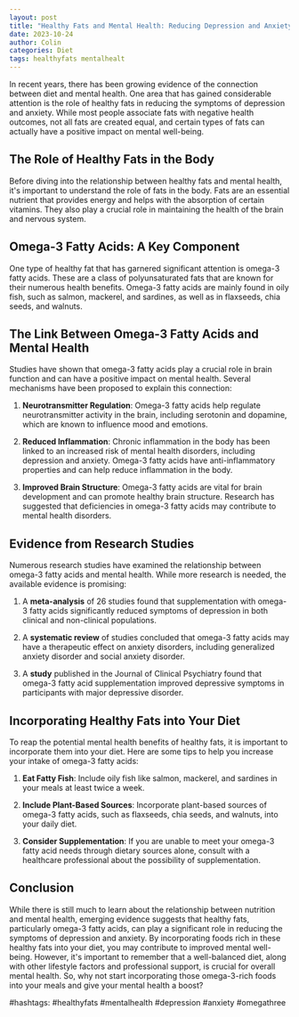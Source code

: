 ```yaml
---
layout: post
title: "Healthy Fats and Mental Health: Reducing Depression and Anxiety"
date: 2023-10-24
author: Colin
categories: Diet
tags: healthyfats mentalhealt
---
```


In recent years, there has been growing evidence of the connection between diet and mental health. One area that has gained considerable attention is the role of healthy fats in reducing the symptoms of depression and anxiety. While most people associate fats with negative health outcomes, not all fats are created equal, and certain types of fats can actually have a positive impact on mental well-being.

## The Role of Healthy Fats in the Body

Before diving into the relationship between healthy fats and mental health, it's important to understand the role of fats in the body. Fats are an essential nutrient that provides energy and helps with the absorption of certain vitamins. They also play a crucial role in maintaining the health of the brain and nervous system.

## Omega-3 Fatty Acids: A Key Component

One type of healthy fat that has garnered significant attention is omega-3 fatty acids. These are a class of polyunsaturated fats that are known for their numerous health benefits. Omega-3 fatty acids are mainly found in oily fish, such as salmon, mackerel, and sardines, as well as in flaxseeds, chia seeds, and walnuts.

## The Link Between Omega-3 Fatty Acids and Mental Health

Studies have shown that omega-3 fatty acids play a crucial role in brain function and can have a positive impact on mental health. Several mechanisms have been proposed to explain this connection:

1. **Neurotransmitter Regulation**: Omega-3 fatty acids help regulate neurotransmitter activity in the brain, including serotonin and dopamine, which are known to influence mood and emotions.

2. **Reduced Inflammation**: Chronic inflammation in the body has been linked to an increased risk of mental health disorders, including depression and anxiety. Omega-3 fatty acids have anti-inflammatory properties and can help reduce inflammation in the body.

3. **Improved Brain Structure**: Omega-3 fatty acids are vital for brain development and can promote healthy brain structure. Research has suggested that deficiencies in omega-3 fatty acids may contribute to mental health disorders.

## Evidence from Research Studies

Numerous research studies have examined the relationship between omega-3 fatty acids and mental health. While more research is needed, the available evidence is promising:

1. A **meta-analysis** of 26 studies found that supplementation with omega-3 fatty acids significantly reduced symptoms of depression in both clinical and non-clinical populations.

2. A **systematic review** of studies concluded that omega-3 fatty acids may have a therapeutic effect on anxiety disorders, including generalized anxiety disorder and social anxiety disorder.

3. A **study** published in the Journal of Clinical Psychiatry found that omega-3 fatty acid supplementation improved depressive symptoms in participants with major depressive disorder.

## Incorporating Healthy Fats into Your Diet

To reap the potential mental health benefits of healthy fats, it is important to incorporate them into your diet. Here are some tips to help you increase your intake of omega-3 fatty acids:

1. **Eat Fatty Fish**: Include oily fish like salmon, mackerel, and sardines in your meals at least twice a week.

2. **Include Plant-Based Sources**: Incorporate plant-based sources of omega-3 fatty acids, such as flaxseeds, chia seeds, and walnuts, into your daily diet.

3. **Consider Supplementation**: If you are unable to meet your omega-3 fatty acid needs through dietary sources alone, consult with a healthcare professional about the possibility of supplementation.

## Conclusion

While there is still much to learn about the relationship between nutrition and mental health, emerging evidence suggests that healthy fats, particularly omega-3 fatty acids, can play a significant role in reducing the symptoms of depression and anxiety. By incorporating foods rich in these healthy fats into your diet, you may contribute to improved mental well-being. However, it's important to remember that a well-balanced diet, along with other lifestyle factors and professional support, is crucial for overall mental health. So, why not start incorporating those omega-3-rich foods into your meals and give your mental health a boost?

#hashtags: #healthyfats #mentalhealth #depression #anxiety #omegathree